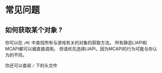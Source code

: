 # 常见问题

## 如何获取某个对象 ?

你可以在 `/MC` 中查找所有与游戏有关的对象的获取方法。
所有静态LIAPI和MCAPI都可以被直接调用。
但请优先选择LIAPI，因为MCAPI的行为可能与你认为的不同。

你还可以查阅 `/` 下的头文件